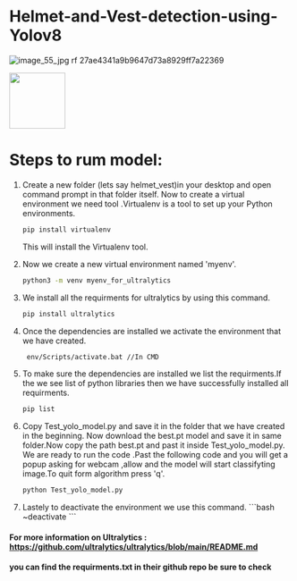 # Helmet-and-Vest-detection-using-Yolov8

![image_55_jpg rf 27ae4341a9b9647d73a8929ff7a22369](https://github.com/Prathama-sanshi/Helmet-and-Vest-detection-using-Yolov8/assets/59955378/510616bd-2b96-41f4-aef4-0d352eb94ea6)

<img src="pic.jpeg" width="100" height="100" />


# Steps to rum model:
<ol>
  
<li>
<p>Create a new folder (lets say helmet_vest)in your desktop and open command prompt in that folder itself.
  Now to create a virtual environment we need tool .Virtualenv is a tool to set up your Python environments.
</p>
  
```bash
pip install virtualenv
```
  This will install the Virtualenv tool.
</li>
<li>
  
  Now we create a new virtual environment named 'myenv'. 
  ```bash
python3 -m venv myenv_for_ultralytics
``` 
</li>
<li>
  We install all the requirments for ultralytics by using this command.
  
```bash
pip install ultralytics
```
</li>
<li>
  Once the dependencies are installed we activate the environment that we have created.
    
```bash
 env/Scripts/activate.bat //In CMD
```
</li>
<li>
  To make sure the dependencies are installed we list the requirments.If the we see list of python libraries then we have successfully installed all requirments.
  
  ```bash
 pip list
```
</li>
<li>
Copy Test_yolo_model.py and save it in the folder that we have created in the beginning. Now download the best.pt model and save it in same folder.Now copy the path best.pt and past it inside Test_yolo_model.py. We are ready to run the code .Past the following code and you will get a popup asking for webcam ,allow and the model will start classifyting image.To quit form algorithm press 'q'.
  
  ```bash
python Test_yolo_model.py
```

</li>
  <li>
    Lastely to deactivate the environment we use this command.
     ```bash
~deactivate
```
    
  </li>
  

</ol>




#### For more information on Ultralytics : https://github.com/ultralytics/ultralytics/blob/main/README.md
#### you can find the requirments.txt in their github repo be sure to check
